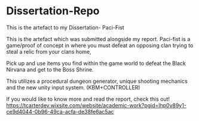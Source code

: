 # Dissertation-Repo
This is the artefact to my Dissertation- Paci-Fist

This is the artefact which was submitted alongside my report.
Paci-fist is a game/proof of concept in where you must defeat an opposing clan trying to steal a relic from your clans home,

Pick up and use items you find within the game world to defeat the Black Nirvana and get to the Boss Shrine.

This utilizes a procedural dungeon generator, unique shooting mechanics and the new unity input system. (KBM+CONTROLLER)

If you would like to know more and read the report, check this out!
https://tcarterdev.wixsite.com/website/academic-work?pgid=lhp0v89y1-ce9d4044-0b96-49ca-acfa-de38fe6ac5ac

